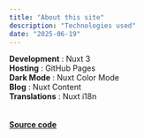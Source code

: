 ```yaml
---
title: "About this site"
description: "Technologies used"
date: "2025-06-19"
---
```


**Development** : Nuxt 3  
**Hosting** : GitHub Pages  
**Dark Mode** : Nuxt Color Mode  
**Blog** : Nuxt Content  
**Translations** : Nuxt i18n  
<br>
<br>
**[Source code](https://github.com/y-l-g/y-l-g.github.io)**
